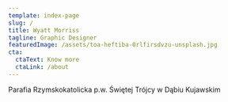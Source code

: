 ```yaml
---
template: index-page
slug: /
title: Wyatt Morriss
tagline: Graphic Designer
featuredImage: /assets/toa-heftiba-0rlfirsdvzu-unsplash.jpg
cta:
  ctaText: Know more
  ctaLink: /about
---
```

Parafia Rzymskokatolicka p.w. Świętej Trójcy w Dąbiu Kujawskim